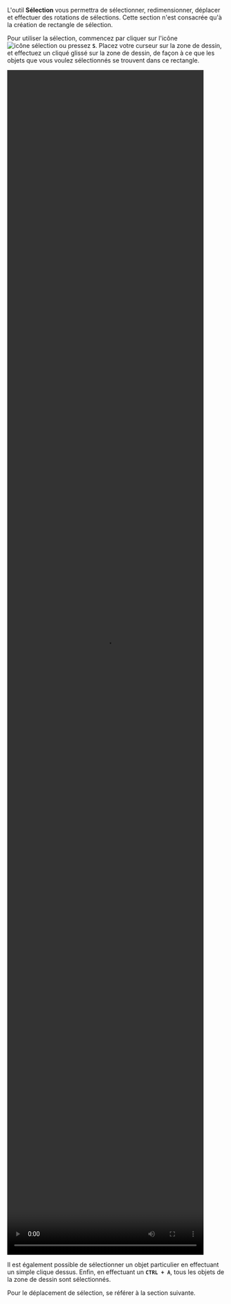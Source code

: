 L'outil **Sélection** vous permettra de sélectionner, redimensionner, déplacer et effectuer des rotations de sélections. Cette section n'est consacrée qu'à la création de rectangle de sélection.

Pour utiliser la sélection, commencez par cliquer sur l'icône ![icône sélection](/assets/sidebar-icons/selection.png) ou pressez **`S`**. Placez votre curseur sur la zone de dessin, et effectuez un cliqué glissé sur la zone de dessin, de façon à ce que les objets que vous voulez sélectionnés se trouvent dans ce rectangle. 

<video width="90%" height="70%" class="doc-fig" autoplay loop>
    <source src="/assets/doc/vid/rectangle_selection.webm" type="video/webm">
</video>

Il est également possible de sélectionner un objet particulier en effectuant un simple clique dessus. Enfin, en effectuant un **`CTRL + A`**, tous les objets de la zone de dessin sont sélectionnés.

Pour le déplacement de sélection, se référer à la section suivante.

